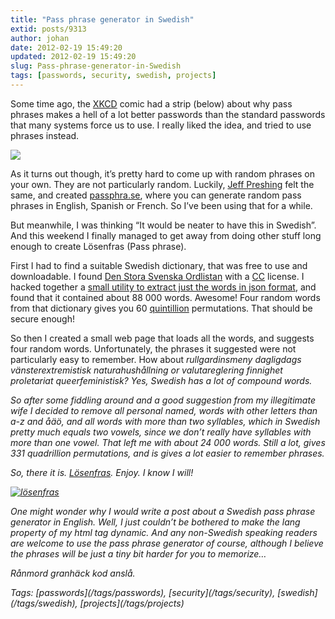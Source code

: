 ```yaml
---
title: "Pass phrase generator in Swedish"
extid: posts/9313
author: johan
date: 2012-02-19 15:49:20
updated: 2012-02-19 15:49:20
slug: Pass-phrase-generator-in-Swedish
tags: [passwords, security, swedish, projects]
---
```


Some time ago, the [XKCD](http://xkcd.com "The awesomest comic on the web. Really!") comic had a strip (below) about why pass phrases makes a hell of a lot better passwords than the standard passwords that many systems force us to use. I really liked the idea, and tried to use phrases instead. 

![](http://imgs.xkcd.com/comics/password_strength.png)

As it turns out though, it’s pretty hard to come up with random phrases on your own. They are not particularly random. Luckily, [Jeff Preshing](http://preshing.com/) felt the same, and created [passphra.se](http://passphra.se/ "At first I thought this was a Swedish site, due to the .se tld. But, no."), where you can generate random pass phrases in English, Spanish or French. So I’ve been using that for a while. 

But meanwhile, I was thinking “It would be neater to have this in Swedish”. And this weekend I finally managed to get away from doing other stuff long enough to create Lösenfras (Pass phrase).

First I had to find a suitable Swedish dictionary, that was free to use and downloadable. I found [Den Stora Svenska Ordlistan](http://www.dsso.se "The Great Swedish Dictionary?") with a [CC](http://creativecommons.org) license. I hacked together a [small utility to extract just the words in json format](https://bitbucket.org/nahojd/l-senfras "It was not test-driven. I used more of a hack-and-fix approach..."), and found that it contained about 88 000 words. Awesome! Four random words from that dictionary gives you 60 [quintillion](http://en.wikipedia.org/wiki/Quintillion "54 * 10^18") permutations. That should be secure enough! 

So then I created a small web page that loads all the words, and suggests four random words. Unfortunately, the phrases it suggested were not particularly easy to remember. How about <em title="drop-down menu on a daily basis left-wing natural economy">rullgardinsmeny dagligdags vänsterextremistisk naturahushållning *or <em title="exchange control pimplyness proletariat queer feminist">valutareglering finnighet proletariat queerfeministisk*? Yes, Swedish has a lot of compound words.

So after some fiddling around and a good suggestion from my illegitimate wife I decided to remove all personal named, words with other letters than a-z and åäö, and all words with more than two syllables, which in Swedish pretty much equals two vowels, since we don’t really have syllables with more than one vowel. That left me with about 24 000 words. Still a lot, gives 331 quadrillion permutations, and is gives a lot easier to remember phrases. 

So, there it is. [Lösenfras](/lösenfras). Enjoy. I know I will!

[![lösenfras](/images/Windows-Live-Writer/Pass-phrase-generator-in-Swedish_CF39/l%C3%B6senfras_thumb_1.png "lösenfras")](/images/Windows-Live-Writer/Pass-phrase-generator-in-Swedish_CF39/l%C3%B6senfras_4.png)

One might wonder why I would write a post about a Swedish pass phrase generator in English. Well, I just couldn’t be bothered to make the lang property of my html tag dynamic. And any non-Swedish speaking readers are welcome to use the pass phrase generator of course, although I believe the phrases will be just a tiny bit harder for you to memorize… 

Rånmord granhäck kod anslå.
<div style="margin: 0px; padding: 0px; float: none; display: inline;" id="scid:0767317B-992E-4b12-91E0-4F059A8CECA8:8d7a6b39-4cbb-4340-992d-a7bb0a07d1de" class="wlWriterEditableSmartContent">Tags: [passwords](/tags/passwords), [security](/tags/security), [swedish](/tags/swedish), [projects](/tags/projects)</div></em></em>
